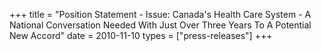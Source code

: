+++
title = "Position Statement - Issue: Canada's Health Care System - A National Conversation Needed With Just Over Three Years To A Potential New Accord"
date = 2010-11-10
types = ["press-releases"]
+++
